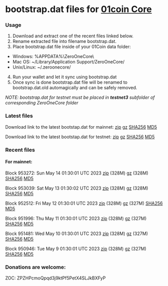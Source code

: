 # bootstrap.dat files for [01coin Core](https://01coin.io)

### Usage

1. Download and extract one of the recent files linked below.
2. Rename extracted file into filename bootstrap.dat.
3. Place bootstrap.dat file inside of your 01Coin data folder:
 - Windows: %APPDATA%\ZeroOneCore\
 - Mac OS: ~/Library/Application Support/ZeroOneCore/
 - Unix/Linux: ~/.zeroonecore/
4. Run your wallet and let it sync using bootstrap.dat
5. Once sync is done bootstrap.dat file will be renamed to bootstrap.dat.old automagically and can be safely removed.

_NOTE: bootstrap.dat for testnet must be placed in **testnet3** subfolder of corresponding ZeroOneCore folder_

### Latest files
Download link to the latest bootstap.dat for mainnet: [zip](https://files.01coin.io/mainnet/bootstrap.dat.zip) [gz](https://files.01coin.io/mainnet/bootstrap.dat.tar.gz) [SHA256](https://files.01coin.io/mainnet/sha256.txt) [MD5](https://files.01coin.io/mainnet/md5.txt)

Download link to the latest bootstap.dat for testnet: [zip](https://files.01coin.io/testnet/bootstrap.dat.zip) [gz](https://files.01coin.io/testnet/bootstrap.dat.tar.gz) [SHA256](https://files.01coin.io/testnet/sha256.txt) [MD5](https://files.01coin.io/testnet/md5.txt)

### Recent files

#### For mainnet:

Block 953272: Sun May 14 01:30:01 UTC 2023 [zip](https://files.01coin.io/mainnet/2023-05-14/bootstrap.dat.zip) (328M) [gz](https://files.01coin.io/mainnet/2023-05-14/bootstrap.dat.tar.gz) (328M) [SHA256](https://files.01coin.io/mainnet/2023-05-14/sha256.txt) [MD5](https://files.01coin.io/mainnet/2023-05-14/md5.txt)

Block 953039: Sat May 13 01:30:02 UTC 2023 [zip](https://files.01coin.io/mainnet/2023-05-13/bootstrap.dat.zip) (328M) [gz](https://files.01coin.io/mainnet/2023-05-13/bootstrap.dat.tar.gz) (328M) [SHA256](https://files.01coin.io/mainnet/2023-05-13/sha256.txt) [MD5](https://files.01coin.io/mainnet/2023-05-13/md5.txt)

Block 952512: Fri May 12 01:30:01 UTC 2023 [zip](https://files.01coin.io/mainnet/2023-05-12/bootstrap.dat.zip) (328M) [gz](https://files.01coin.io/mainnet/2023-05-12/bootstrap.dat.tar.gz) (327M) [SHA256](https://files.01coin.io/mainnet/2023-05-12/sha256.txt) [MD5](https://files.01coin.io/mainnet/2023-05-12/md5.txt)

Block 951996: Thu May 11 01:30:01 UTC 2023 [zip](https://files.01coin.io/mainnet/2023-05-11/bootstrap.dat.zip) (328M) [gz](https://files.01coin.io/mainnet/2023-05-11/bootstrap.dat.tar.gz) (327M) [SHA256](https://files.01coin.io/mainnet/2023-05-11/sha256.txt) [MD5](https://files.01coin.io/mainnet/2023-05-11/md5.txt)

Block 951481: Wed May 10 01:30:01 UTC 2023 [zip](https://files.01coin.io/mainnet/2023-05-10/bootstrap.dat.zip) (328M) [gz](https://files.01coin.io/mainnet/2023-05-10/bootstrap.dat.tar.gz) (327M) [SHA256](https://files.01coin.io/mainnet/2023-05-10/sha256.txt) [MD5](https://files.01coin.io/mainnet/2023-05-10/md5.txt)

Block 950946: Tue May  9 01:30:01 UTC 2023 [zip](https://files.01coin.io/mainnet/2023-05-09/bootstrap.dat.zip) (328M) [gz](https://files.01coin.io/mainnet/2023-05-09/bootstrap.dat.tar.gz) (327M) [SHA256](https://files.01coin.io/mainnet/2023-05-09/sha256.txt) [MD5](https://files.01coin.io/mainnet/2023-05-09/md5.txt)


### Donations are welcome:

ZOC: ZPZHPcmoQpqd3j9ktPf5PetX4SLJkBXFyP
